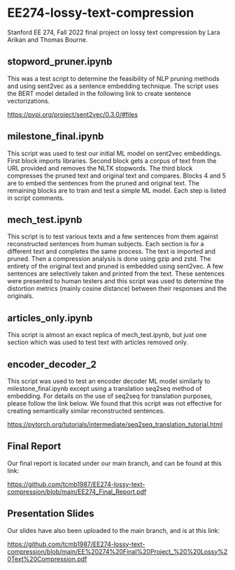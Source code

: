 # EE274-lossy-text-compression
Stanford EE 274, Fall 2022 final project on lossy text compression by Lara Arikan and Thomas Bourne.

## stopword_pruner.ipynb
This was a test script to determine the feasibility of NLP pruning methods and using sent2vec as a sentence embedding technique. The script uses the BERT model detailed in the following link to create sentence vectorizations.

https://pypi.org/project/sent2vec/0.3.0/#files

## milestone_final.ipynb
This script was used to test our initial ML model on sent2vec embeddings. First block imports libraries. Second block gets a corpus of text from the URL provided and removes the NLTK stopwords. The third block compresses the pruned text and original text and compares. Blocks 4 and 5 are to embed the sentences from the pruned and original text. The remaining blocks are to train and test a simple ML model. Each step is listed in script comments. 

## mech_test.ipynb
This script is to test various texts and a few sentences from them against reconstructed sentences from human subjects. Each section is for a different text and completes the same process. The text is imported and pruned. Then a compression analysis is done using gzip and zstd. The entirety of the original text and pruned is embedded using sent2vec. A few sentences are selectively taken and printed from the text. These sentences were presented to human testers and this script was used to determine the distortion metrics (mainly cosine distance) between their responses and the originals.

## articles_only.ipynb
This script is almost an exact replica of mech_test.ipynb, but just one section which was used to test text with articles removed only.

## encoder_decoder_2
This script was used to test an encoder decoder ML model similarly to milestone_final.ipynb except using a translation seq2seq method of embedding. For details on the use of seq2seq for translation purposes, please follow the link below. We found that this script was not effective for creating semantically similar reconstructed sentences.

https://pytorch.org/tutorials/intermediate/seq2seq_translation_tutorial.html

## Final Report
Our final report is located under our main branch, and can be found at this link:

https://github.com/tcmb1987/EE274-lossy-text-compression/blob/main/EE274_Final_Report.pdf

## Presentation Slides
Our slides have also been uploaded to the main branch, and is at this link:

https://github.com/tcmb1987/EE274-lossy-text-compression/blob/main/EE%20274%20Final%20Project_%20%20Lossy%20Text%20Compression.pdf
